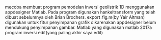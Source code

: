 mecoba membuat program pemodelan inversi geolistrik 1D menggunakan appdesigner Matlab.
Pada program digunakan hankeltransform yang telah dibuat sebelumnya oleh Brian Brochers.
export_fig.m(by Yair Altman) digunakan untuk fitur penyimpanan grafik dikarenakan appdesigner belum mendukung penyimpanan gambar.
Matlab yang digunakan matlab 2017a
program inversi edit(yang paling akhir saya edit)
